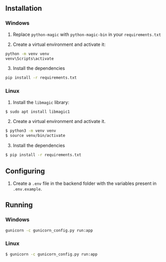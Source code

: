 ## Installation

### Windows

1. Replace `python-magic` with `python-magic-bin` in your `requirements.txt`

2. Create a virtual environment and activate it:

```bash
python -m venv venv
venv\Scripts\activate
```

3. Install the dependencies

```bash
pip install -r requirements.txt
```

### Linux

1. Install the `libmagic` library:

```bash
$ sudo apt install libmagic1
```

2. Create a virtual environment and activate it.

```bash
$ python3 -m venv venv
$ source venv/bin/activate
```

3. Install the dependencies

```bash
$ pip install -r requirements.txt
```

## Configuring

1. Create a `.env` file in the backend folder with the variables present in `.env.example`.

## Running

### Windows

```bash
gunicorn -c gunicorn_config.py run:app
```

### Linux

```bash
$ gunicorn -c gunicorn_config.py run:app
```
